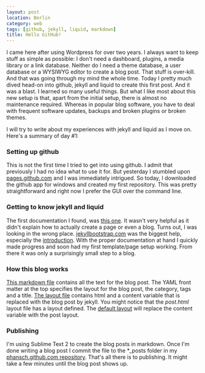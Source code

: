 ```yaml
---
layout: post
location: Berlin
category: web
tags: [github, jekyll, liquid, markdown]
title: Hello GitHub!
---
```

I came here after using Wordpress for over two years. 
I always want to keep stuff as simple as possible: I don't need a dashboard, plugins, a media library or a link database. Neither do I need a theme database, a user database or a WYSIWYG editor to create a blog post. That stuff is over-kill. And that was going through my mind the whole time. 
Today I pretty much dived head-on into github, jekyll and liquid to create this first post. And it was a blast. I learned so many useful things. But what I like most about this new setup is that, apart from the initial setup, there is almost no maintenance required. Whereas in popular blog software, you have to deal with frequent software updates, backups and broken plugins or broken themes.

I will try to write about my experiences with jekyll and liquid as I move on. Here's a summary of day #1:

### Setting up github ###
This is not the first time I tried to get into using github. I admit that previously I had no idea what to use it for. But yesterday I stumbled upon [pages.github.com](http://pages.github.com) and I was immediately intrigued. So today, I downloaded the github app for windows and created my first repository. This was pretty straightforward and right now I prefer the GUI over the command line.

### Getting to know jekyll and liquid ###
The first documentation I found, was [this one](https://help.github.com/categories/20/articles). It wasn't very helpful as it didn't explain how to actually create a page or even a blog. Turns out, I was looking in the wrong place. [jekyllbootstrap.com](http://jekyllbootstrap.com/) was the biggest help, especially the [introduction](http://jekyllbootstrap.com/lessons/jekyll-introduction.html). 
With the proper documentation at hand I quickly made progress and soon had my first template/page setup working. From there it was only a surprisingly small step to a blog.

### How this blog works ###
[This markdown file](https://github.com/phansch/phansch.github.com/blob/master/_posts/2012-07-26-HelloGitHub.md) contains all the text for the blog post. The YAML front matter at the top specifies the layout for the blog post, the category, tags and a title. [The layout file](https://github.com/phansch/phansch.github.com/blob/master/_layouts/post.html) contains html and a content variable that is replaced with the blog post by jekyll. You might notice that the *post.html* layout file has a layout defined. The [default layout](https://github.com/phansch/phansch.github.com/blob/master/_layouts/default.html) will replace the content variable with the post layout.

### Publishing ###
I'm using Sublime Text 2 to create the blog posts in markdown. Once I'm done writing a blog post I commit the file to the *_posts folder in my [phansch.github.com repository](https://github.com/phansch/phansch.github.com). That's all there is to publishing. It might take a few minutes until the blog post shows up.